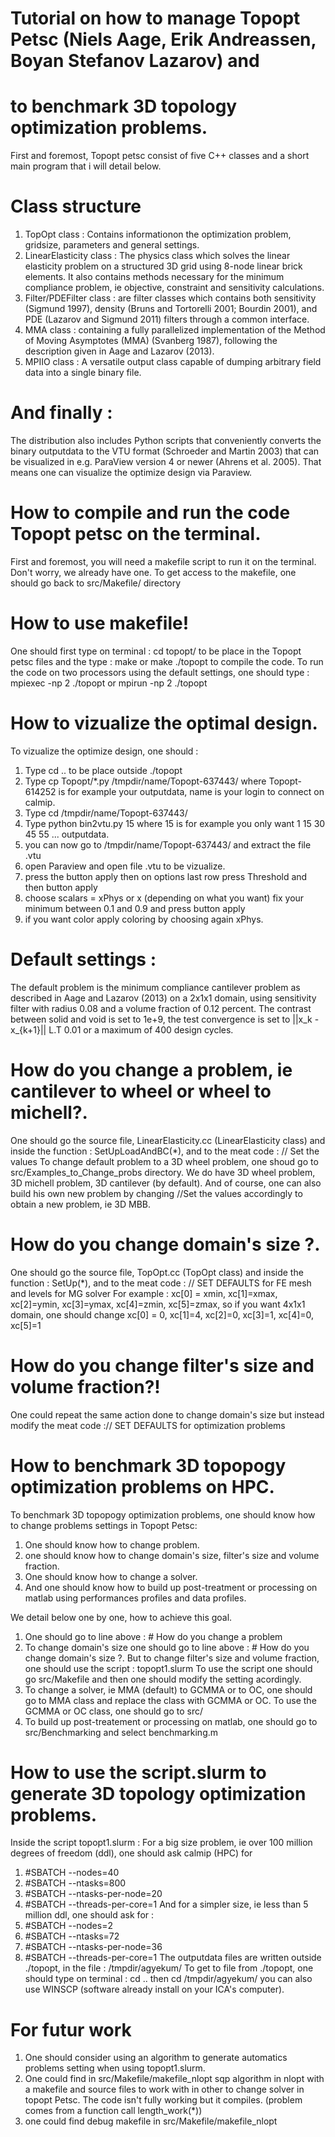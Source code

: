 # Tutorial on how to manage Topopt Petsc (Niels Aage, Erik Andreassen, Boyan Stefanov Lazarov) and 
# to benchmark 3D topology optimization problems.

First and foremost, Topopt petsc consist of five C++ classes and a short main program that i will detail below.
# Class structure
1. TopOpt class : 
Contains informationon the optimization problem, gridsize, parameters and general settings.
2. LinearElasticity class : 
The physics class which solves the linear elasticity problem on a structured 3D grid using 8-node linear brick elements. 
It also contains methods necessary for the minimum compliance problem, ie objective, constraint and sensitivity calculations.
3. Filter/PDEFilter class :
are filter classes which contains both sensitivity (Sigmund 1997), density (Bruns and Tortorelli 2001; Bourdin 2001),
and PDE (Lazarov and Sigmund 2011) filters through a common interface.
4. MMA class :
containing a fully parallelized implementation of the Method of Moving Asymptotes (MMA) (Svanberg 1987), 
following the description given in Aage and Lazarov (2013).
5. MPIIO class :
A versatile output class capable of dumping arbitrary field data into a single binary file. 
# And finally :
The distribution also includes Python scripts that conveniently converts the binary outputdata to the VTU format 
(Schroeder and Martin 2003) that can be visualized in e.g. ParaView version 4 or newer (Ahrens et al. 2005).
That means one can visualize the optimize design via Paraview.

# How to compile and run the code Topopt petsc on the terminal.
First and foremost, you will need a makefile script to run it on the terminal. Don't worry, we already have one. 
To get access to the makefile, one should go back to src/Makefile/ directory
# How to use makefile!
One should first type on terminal : cd topopt/ to be place in the Topopt petsc files and the type : make or make ./topopt 
to compile the code. To run the code on two processors using the default settings, one  should type :  mpiexec -np 2 ./topopt 
or mpirun -np 2 ./topopt

# How to vizualize the optimal design.
To vizualize the optimize design, one should :
1. Type cd .. to be place outside ./topopt
2. Type cp Topopt/*.py /tmpdir/name/Topopt-637443/ 
where Topopt-614252 is for example your outputdata, name is your login to connect on calmip.
3. Type cd /tmpdir/name/Topopt-637443/
4. Type python bin2vtu.py 15 
where 15 is for example you only want 1 15 30 45 55 ... outputdata. 
5. you can now go to /tmpdir/name/Topopt-637443/ and extract the file .vtu 
6. open Paraview and open file .vtu to be vizualize.
7. press the button apply then on options last row press Threshold and then button apply
8. choose scalars = xPhys or x (depending on what you want) fix your minimum between 0.1 and 0.9 and press button apply
9. if you want color apply coloring by choosing again xPhys.

# Default settings :
The default problem is the minimum compliance cantilever problem as described in Aage and Lazarov (2013) on a 2x1x1 domain,
using sensitivity filter with radius 0.08 and a volume fraction of 0.12 percent. 
The contrast between solid and void is set to 1e+9, the test convergence is set to ||x_k -x_{k+1}|| L.T 0.01 
or  a maximum of 400 design cycles.

# How do you change a problem, ie cantilever to wheel or wheel to michell?.
One should go the source file, LinearElasticity.cc (LinearElasticity class) and inside the function : SetUpLoadAndBC(*),
and to the meat code : // Set the values
To change default problem to a 3D wheel problem, one shoud go to src/Examples_to_Change_probs directory.
We do have 3D wheel problem, 3D michell problem, 3D cantilever (by default). 
And of course, one can also build his own new problem by changing //Set the values accordingly to obtain a new problem,
ie 3D MBB.

# How do you change domain's size ?.
One should go the source file, TopOpt.cc (TopOpt class) and inside the function : SetUp(*), 
and to the meat code : // SET DEFAULTS for FE mesh and levels for MG solver
For example : xc[0] = xmin, xc[1]=xmax, xc[2]=ymin, xc[3]=ymax, xc[4]=zmin, xc[5]=zmax, 
so if you want 4x1x1 domain, one should change xc[0] = 0, xc[1]=4, xc[2]=0, xc[3]=1, xc[4]=0, xc[5]=1

# How do you change filter's size and volume fraction?!
One could repeat the same action done to change domain's size but instead modify the meat code :// SET DEFAULTS for optimization problems 

# How to benchmark 3D topopogy optimization problems on HPC.
To benchmark 3D topopogy optimization problems, one should know how to change problems settings in Topopt Petsc:
1. One should know how to change problem.
2. one should know how to change domain's size, filter's size and volume fraction.
3. One should know how to change a solver. 
4. And one should know how to build up post-treatment or processing on matlab using performances profiles and data profiles.

We detail below one by one, how to achieve this goal.
1. One should go to line above : # How do you change a problem
2. To change domain's size one should go to line above : # How do you change domain's size ?.
But to change filter's size and volume fraction, one should use the script : topopt1.slurm
To use the script one should go src/Makefile and then one should modify the setting acordingly.
3. To change a solver, ie MMA (default) to GCMMA or  to OC, one should go to MMA class and replace the class with GCMMA or OC. 
To use the GCMMA or OC class, one should go to src/
4. To build up post-treatement or processing on matlab, one should go to src/Benchmarking and select benchmarking.m

# How to use the script.slurm to generate 3D topology optimization problems.
Inside the script topopt1.slurm :
For a big size problem, ie over 100 million degrees of freedom (ddl), one should ask calmip (HPC) for
1. #SBATCH --nodes=40
2. #SBATCH --ntasks=800
3. #SBATCH --ntasks-per-node=20
4. #SBATCH --threads-per-core=1
And for a simpler size, ie less than 5 million ddl, one should ask for :
1. #SBATCH --nodes=2
2. #SBATCH --ntasks=72
3. #SBATCH --ntasks-per-node=36
4. #SBATCH --threads-per-core=1
The outputdata files are written outside ./topopt, in the file : /tmpdir/agyekum/
To get to file from ./topopt, one should type on terminal : cd .. then cd /tmpdir/agyekum/
you can also use WINSCP (software already install on your ICA's computer).


# For futur work
1. One should consider using an algorithm to generate automatics problems setting
when using topopt1.slurm.
2. One could find in src/Makefile/makefile_nlopt sqp algorithm in nlopt with a makefile and source files to work with in other 
to change solver in topopt Petsc. The code isn't fully working but it compiles. 
(problem comes from a function call  length_work(*)) 
3. one could find debug makefile in src/Makefile/makefile_nlopt
 







